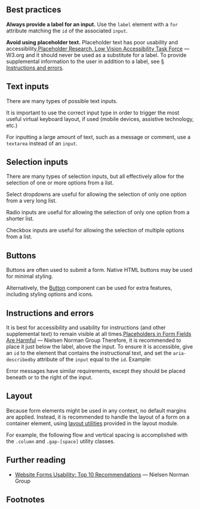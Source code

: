 <!--lead
  Forms allow users to input and submit data. The Design System provides styling for form elements, as well as some best practice considerations for usability and accessibility.
lead-->

## Best practices

**Always provide a label for an input.** Use the `label` element with a `for` attribute matching the `id` of the associated `input`.

**Avoid using placeholder text.** Placeholder text has poor usability and accessibility,<span data-footnote>[Placeholder Research, Low Vision Accessibility Task Force](https://www.w3.org/WAI/GL/low-vision-a11y-tf/wiki/Placeholder_Research) — W3.org</span> and it should never be used as a substitute for a label. To provide supplemental information to the user in addition to a label, see [&sect; Instructions and errors](#instructions-and-errors).

## Text inputs

There are many types of possible text inputs.

<!--twig
{% embed "@tch/includes/example-box/example-box.html.twig" with {
  examples: {
    "HTML": '<input type="text">
<input type="password">
<input type="date">
<input type="month">
<input type="week">
<input type="search">
<input type="email">
<input type="tel">
<input type="number">',
  },
} %}
  {% block result %}
    <div class="grid gap-normal" style="grid-template-columns: auto 1fr">
      <span><code>text</code> input:</span> <input type="text">
      <span><code>search</code> input:</span> <input type="search">
      <span><code>email</code> input:</span> <input type="email">
      <span><code>password</code> input:</span> <input type="password">
      <span><code>date</code> input:</span> <input type="date">
      <span><code>month</code> input:</span> <input type="month">
      <span><code>week</code> input:</span> <input type="week">
      <span><code>tel</code> input:</span> <input type="tel">
      <span><code>number</code> input:</span> <input type="number">
    </div>
  {% endblock %}
{% endembed %}
twig-->

It is important to use the correct input type in order to trigger the most useful virtual keyboard layout, if used (mobile devices, assistive technology, etc.)

For inputting a large amount of text, such as a message or comment, use a `textarea` instead of an `input`.

<!--twig
{% embed "@tch/includes/example-box/example-box.html.twig" with {
  examples: {
    "HTML": '<textarea></textarea>',
  },
} %}
  {% block result %}
    <textarea></textarea>
  {% endblock %}
{% endembed %}
twig-->

## Selection inputs

There are many types of selection inputs, but all effectively allow for the selection of one or more options from a list.

Select dropdowns are useful for allowing the selection of only one option from a very long list.

<!--twig
{% embed "@tch/includes/example-box/example-box.html.twig" with {
  examples: {
    "HTML": '<select>
  <option selected disabled>Select a country</option>
  <option value="Afganistan">Afghanistan</option>
  <option value="Albania">Albania</option>
  <option value="Algeria">Algeria</option>
  <option value="American Samoa">American Samoa</option>
  <option value="Andorra">Andorra</option>
  <option value="Angola">Angola</option>
  <option value="Anguilla">Anguilla</option>
  <option value="Antigua & Barbuda">Antigua & Barbuda</option>
  <option value="Argentina">Argentina</option>
  <option value="Armenia">Armenia</option>
  <option value="Aruba">Aruba</option>
  <option value="Australia">Australia</option>
  <option value="Austria">Austria</option>
  <option value="Azerbaijan">Azerbaijan</option>
  <option value="Bahamas">Bahamas</option>
  <option value="Bahrain">Bahrain</option>
  <option value="Bangladesh">Bangladesh</option>
  ...
</select>',
  },
} %}
  {% block result %}
    <select>
      <option selected disabled>Select a country</option>
      <option value="Afganistan">Afghanistan</option>
      <option value="Albania">Albania</option>
      <option value="Algeria">Algeria</option>
      <option value="American Samoa">American Samoa</option>
      <option value="Andorra">Andorra</option>
      <option value="Angola">Angola</option>
      <option value="Anguilla">Anguilla</option>
      <option value="Antigua & Barbuda">Antigua & Barbuda</option>
      <option value="Argentina">Argentina</option>
      <option value="Armenia">Armenia</option>
      <option value="Aruba">Aruba</option>
      <option value="Australia">Australia</option>
      <option value="Austria">Austria</option>
      <option value="Azerbaijan">Azerbaijan</option>
      <option value="Bahamas">Bahamas</option>
      <option value="Bahrain">Bahrain</option>
      <option value="Bangladesh">Bangladesh</option>
      <option disabled>...</option>
    </select>
  {% endblock %}
{% endembed %}
twig-->

Radio inputs are useful for allowing the selection of only one option from a shorter list.

<!--twig
{% embed "@tch/includes/example-box/example-box.html.twig" with {
  examples: {
    "HTML": '<input type="radio" name="location" id="main" value="main"> <label for="main">Main Campus</label>
<input type="radio" name="location" id="west" value="west"> <label for="west">West Campus</label>
<input type="radio" name="location" id="woodlands" value="woodlands"> <label for="woodlands">The Woodlands</label>',
  },
} %}
  {% block result %}
    <div>
      <input type="radio" name="location" id="main" value="main"> <label for="main">Main Campus</label>
    </div>
    <div>
      <input type="radio" name="location" id="west" value="west"> <label for="west">West Campus</label>
    </div>
    <div>
      <input type="radio" name="location" id="woodlands" value="woodlands"> <label for="woodlands">The Woodlands</label>
    </div>
  {% endblock %}
{% endembed %}
twig-->

Checkbox inputs are useful for allowing the selection of multiple options from a list.

<!--twig
{% embed "@tch/includes/example-box/example-box.html.twig" with {
  examples: {
    "HTML": '<input type="checkbox" name="department" id="heart" value="heart"> <label for="heart">Heart Center</label>
<input type="checkbox" name="department" id="cancer-hematology" value="cancer-hematology"> <label for="cancer-hematology">Cancer &amp Hematology Center</label>
<input type="checkbox" name="department" id="fetal" value="fetal"> <label for="fetal">Fetal Center</label>',
  },
} %}
  {% block result %}
    <div>
      <input type="checkbox" name="department" id="heart" value="heart"> <label for="heart">Heart Center</label>
    </div>
    <div>
      <input type="checkbox" name="department" id="cancer-hematology" value="cancer-hematology"> <label for="cancer-hematology">Cancer &amp Hematology Center</label>
    </div>
    <div>
      <input type="checkbox" name="department" id="fetal" value="fetal"> <label for="fetal">Fetal Center</label>
    </div>
  {% endblock %}
{% endembed %}
twig-->

## Buttons

Buttons are often used to submit a form. Native HTML buttons may be used for minimal styling.

<!--twig
{% embed "@tch/includes/example-box/example-box.html.twig" with {
  examples: {
    "HTML": '<button type="submit">Submit form</button>',
  },
} %}
  {% block result %}
    <button type="submit">Submit form</button>
  {% endblock %}
{% endembed %}
twig-->

Alternatively, the [Button](/components/button) component can be used for extra features, including styling options and icons.

<!--twig
{% embed "@tch/includes/example-box/example-box.html.twig" with {
  examples: {
    "Twig": '{{ include("@tcds/components/button/button.html.twig", {
  label: "Submit form",
  type: "submit",
  icon: "chevron-right",
  modifiers: ["icon-right"],
}) }}',
    "HTML": '<button class="Button Button--icon-right" type="submit">
  <svg xmlns="http://www.w3.org/2000/svg" viewBox="0 0 24 24" fill="none" stroke="currentColor" stroke-width="3" stroke-linecap="square"><path d="m9 18 6-6-6-6"></path></svg>
  Submit form
</button>',
  },
} %}
  {% block result %}
    {{ include("@tcds/components/button/button.html.twig", {
      label: "Submit form",
      type: "submit",
      icon: "chevron-right",
      modifiers: ["icon-right"],
    }) }}
  {% endblock %}
{% endembed %}
twig-->

## Instructions and errors

It is best for accessibility and usability for instructions (and other supplemental text) to remain visible at all times.<span data-footnote>[Placeholders in Form Fields Are Harmful](https://www.nngroup.com/articles/form-design-placeholders/) — Nielsen Norman Group</span> Therefore, it is recommended to place it just below the label, above the input. To ensure it is accessible, give an `id` to the element that contains the instructional text, and set the `aria-describedby` attribute of the `input` equal to the `id`. Example:

<!--twig
{% embed "@tch/includes/example-box/example-box.html.twig" with {
  examples: {
    "HTML": '<label for="date">Date</label>
<span class="text-x-small" id="date-instructions">MM/DD/YYY</span>
<input type="text" id="date" name="date" aria-describedby="date-instructions">',
  },
} %}
  {% block result %}
    <div class="column gap-tight">
      <div class="column">
        <label for="date">Date</label>
        <span class="text-x-small" id="date-instructions">MM/DD/YYY</span>
      </div>
      <input type="text" id="date" name="date" aria-describedby="date-instructions">
    </div>
  {% endblock %}
{% endembed %}
twig-->

Error messages have similar requirements, except they should be placed beneath or to the right of the input.

<!--twig
{% embed "@tch/includes/example-box/example-box.html.twig" with {
  examples: {
    "HTML": '<label for="email">Email address</label>
<input type="text" id="email" name="email" aria-describedby="email-error">
<span class="form-error" id="email-error">Please provide a valid email address.</span>',
  },
} %}
  {% block result %}
    <div class="column gap-tight">
      <label for="email">Email address</label>
      <input type="text" id="email" name="email" aria-describedby="email-error" value="not&email.com">
      <span class="form-error" id="email-error">Please provide a valid email address.</span>
    </div>
  {% endblock %}
{% endembed %}
twig-->

## Layout

Because form elements might be used in any context, no default margins are applied. Instead, it is recommended to handle the layout of a form on a container element, using [layout utilities](/design/layout#layout-utilities) provided in the layout module.

For example, the following flow and vertical spacing is accomplished with the `.column` and `.gap-[space]` utility classes.

<!--twig
{% embed "@tch/includes/example-box/example-box.html.twig" with {
  examples: {
    "HTML": '<form class="column gap-normal">
  <div class="column gap-tight">
    <div class="column">
      <label for="name">Name</label>
      <span class="text-small" id="name-instructions">Type your full name.</span>
    </div>
    <input type="text" id="name" name="name" aria-describedby="name-instructions">
  </div>
  <div class="column gap-tight">
    <div class="column">
      <label for="email">Email address</label>
      <span class="text-small" id="email-instructions">Provide an email address for us to contact you.</span>
    </div>
    <input type="text" id="email" name="email" aria-describedby="name-instructions">
  </div>
</form>',
  },
} %}
  {% block result %}
    <form class="column gap-normal">
      <div class="column gap-tight">
        <div class="column">
          <label for="name">Name</label>
          <span class="text-small" id="name-instructions">Type your full name.</span>
        </div>
        <input type="text" id="name" name="name" aria-describedby="name-instructions">
      </div>
      <div class="column gap-tight">
        <div class="column">
          <label for="email">Email address</label>
          <span class="text-small" id="email-instructions">Provide an email address for us to contact you.</span>
        </div>
        <input type="text" id="email" name="email" aria-describedby="name-instructions">
      </div>
    </form>
  {% endblock %}
{% endembed %}
twig-->

## Further reading

* [Website Forms Usability: Top 10 Recommendations](https://www.nngroup.com/articles/web-form-design/) — Nielsen Norman Group

## Footnotes
<!--twig {{ include("@tch/components/footnotes/footnotes.html.twig") }} twig-->

<!--
Show something like this https://polaris.shopify.com/design/interaction-states#navigation
https://atlassian.design/patterns/forms/
-->